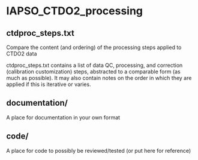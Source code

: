 # IAPSO_CTDO2_processing

## ctdproc_steps.txt

Compare the content (and ordering) of the processing steps applied to CTDO2 data

ctdproc_steps.txt contains a list of data QC, processing, and correction (calibration customization) steps, abstracted to a comparable form (as much as possible). It may also contain notes on the order in which they are applied if this is iterative or varies. 

## documentation/

A place for documentation in your own format

## code/

A place for code to possibly be reviewed/tested (or put here for reference)
